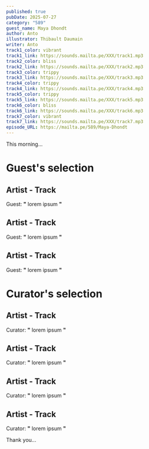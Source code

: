 ```yaml
---
published: true
pubDate: 2025-07-27
category: "589"
guest_name: Maya Dhondt
author: Anto
illustrator: Thibault Daumain
writer: Anto
track1_color: vibrant
track1_link: https://sounds.mailta.pe/XXX/track1.mp3
track2_color: bliss
track2_link: https://sounds.mailta.pe/XXX/track2.mp3
track3_color: trippy
track3_link: https://sounds.mailta.pe/XXX/track3.mp3
track4_color: trippy
track4_link: https://sounds.mailta.pe/XXX/track4.mp3
track5_color: trippy
track5_link: https://sounds.mailta.pe/XXX/track5.mp3
track6_color: bliss
track6_link: https://sounds.mailta.pe/XXX/track6.mp3
track7_color: vibrant
track7_link: https://sounds.mailta.pe/XXX/track7.mp3
episode_URL: https://mailta.pe/589/Maya-Dhondt
---
```

This morning... 
 # Guest's selection 
 ## Artist - Track 
 Guest: **"** lorem ipsum **"** 
 ## Artist - Track 
 Guest: **"** lorem ipsum **"** 
 ## Artist - Track 
 Guest: **"** lorem ipsum **"** 
 # Curator's selection 
 ## Artist - Track 
 Curator: **"** lorem ipsum **"** 
 ## Artist - Track 
 Curator: **"** lorem ipsum **"** 
 ## Artist - Track 
 Curator: **"** lorem ipsum **"** 
 ## Artist - Track 
 Curator: **"** lorem ipsum **"** 

 Thank you... 

